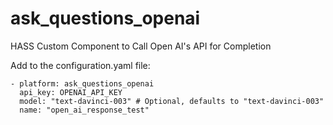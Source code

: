 # ask_questions_openai
HASS Custom Component to Call Open AI's API for Completion

Add to the configuration.yaml file:

    - platform: ask_questions_openai
      api_key: OPENAI_API_KEY
      model: "text-davinci-003" # Optional, defaults to "text-davinci-003"
      name: "open_ai_response_test"

